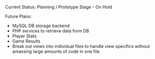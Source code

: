 Current Status: Planning / Prototype Stage - On Hold

Future Plans:
- MySQL DB storage backend
- PHP services to retrieve data from DB
- Player Stats
- Game Results
- Break out views into individual files to handle view specifics without amassing large amounts of code in one file.

